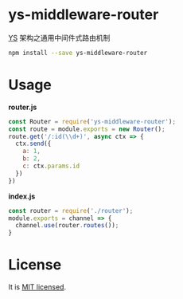 # ys-middleware-router

[YS](https://github.com/yskit/ys-mutify) 架构之通用中间件式路由机制

```bash
npm install --save ys-middleware-router
```

# Usage

**router.js**

```javascript
const Router = require('ys-middleware-router');
const route = module.exports = new Router();
route.get('/:id(\\d+)', async ctx => {
  ctx.send({
    a: 1,
    b: 2,
    c: ctx.params.id
  })
})
```

**index.js**

```javascript
const router = require('./router');
module.exports = channel => {
  channel.use(router.routes());
}
```

# License

It is [MIT licensed](https://opensource.org/licenses/MIT).